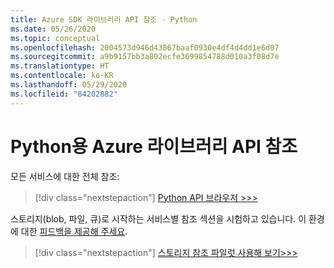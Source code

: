 ```yaml
---
title: Azure SDK 라이브러리 API 참조 - Python
ms.date: 05/26/2020
ms.topic: conceptual
ms.openlocfilehash: 2004573d946d43867baaf0930e4df4d4dd1e6d07
ms.sourcegitcommit: a9b9157bb3a802ecfe3699854788d010a3f08d7e
ms.translationtype: HT
ms.contentlocale: ko-KR
ms.lasthandoff: 05/29/2020
ms.locfileid: "84202882"
---
```

# <a name="azure-libraries-for-python-api-reference"></a>Python용 Azure 라이브러리 API 참조

모든 서비스에 대한 전체 참조:

> [!div class="nextstepaction"]
> [Python API 브라우저 >>>](/python/api/?view=azure-python)

스토리지(blob, 파일, 큐)로 시작하는 서비스별 참조 섹션을 시험하고 있습니다. 이 환경에 대한 [피드백을 제공해 주세요][1].

> [!div class="nextstepaction"]
> [스토리지 참조 파일럿 사용해 보기>>>](/azure/developer/python/sdk/storage/overview)

[1]: https://github.com/MicrosoftDocs/azure-dev-docs/issues/new?title=&body=%0A%0A%5BEnter%20feedback%20here%5D%0A%0A%0A---%0A%23%23%23%23%20Document%20Details%0A%0A%E2%9A%A0%20*Do%20not%20edit%20this%20section.%20It%20is%20required%20for%20docs.microsoft.com%20%E2%9E%9F%20GitHub%20issue%20linking.*%0A%0A*%20ID%3A%20635f9d09-6ee3-183b-18a6-ef04dab435f5%0A*%20Version%20Independent%20ID%3A%201ff481e1-c4b2-af8b-0489-1f01a2ca3beb%0A*%20Content%3A%20%5BAzure%20SDK%20library%20API%20reference%20-%20Python%5D(https%3A%2F%2Fdocs.microsoft.com%2Fen-us%2Fazure%2Fdeveloper%2Fpython%2Fsdk-library-api-reference)%0A*%20Content%20Source%3A%20%5Barticles%2Fpython%2Fsdk-library-api-reference.md%5D(https%3A%2F%2Fgithub.com%2FMicrosoftDocs%2Fazure-dev-docs%2Fblob%2Fmaster%2Farticles%2Fpython%2Fsdk-library-api-reference.md)%0A*%20Product%3A%20**azure-python**%0A*%20GitHub%20Login%3A%20%40kraigb%0A*%20Microsoft%20Alias%3A%20**kraigb**

